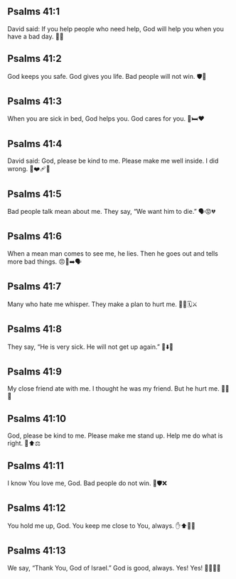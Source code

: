 ## Psalms 41:1
David said: If you help people who need help, God will help you when you have a bad day. 🤝🙏
## Psalms 41:2
God keeps you safe. God gives you life. Bad people will not win. 🛡️🙂
## Psalms 41:3
When you are sick in bed, God helps you. God cares for you. 🤒🛏️❤️
## Psalms 41:4
David said: God, please be kind to me. Please make me well inside. I did wrong. 🙏❤️‍🩹😔
## Psalms 41:5
Bad people talk mean about me. They say, “We want him to die.” 🗣️😡💔
## Psalms 41:6
When a mean man comes to see me, he lies. Then he goes out and tells more bad things. 😠🤥➡️🗣️
## Psalms 41:7
Many who hate me whisper. They make a plan to hurt me. 🤫👥🗓️⚔️
## Psalms 41:8
They say, “He is very sick. He will not get up again.” 🤒⬇️🚫
## Psalms 41:9
My close friend ate with me. I thought he was my friend. But he hurt me. 👬🍞💔
## Psalms 41:10
God, please be kind to me. Please make me stand up. Help me do what is right. 🙏⬆️⚖️
## Psalms 41:11
I know You love me, God. Bad people do not win. 💙🛡️❌
## Psalms 41:12
You hold me up, God. You keep me close to You, always. ✋⬆️🤝✨
## Psalms 41:13
We say, “Thank You, God of Israel.” God is good, always. Yes! Yes! 🙌🇮🇱✨
